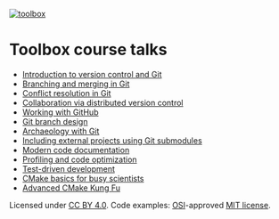 [![toolbox](http://forthebadge.com/images/badges/as-seen-on-tv.svg)](http://toolbox.readthedocs.org/)


# Toolbox course talks

- [Introduction to version control and Git](http://cicero.xyz/v1/github/scisoft/toolbox-talks/master/git-intro.mkd/remark/)
- [Branching and merging in Git](http://cicero.xyz/v1/github/scisoft/toolbox-talks/master/git-branches.mkd/remark/)
- [Conflict resolution in Git](http://cicero.xyz/v1/github/scisoft/toolbox-talks/master/git-conflict-resolution.mkd/remark/)
- [Collaboration via distributed version control](http://cicero.xyz/v1/github/scisoft/toolbox-talks/master/git-distributed.mkd/remark/)
- [Working with GitHub](http://cicero.xyz/v1/github/scisoft/toolbox-talks/master/github.mkd/remark/)
- [Git branch design](http://cicero.xyz/v1/github/scisoft/toolbox-talks/master/git-branch-design.mkd/remark/)
- [Archaeology with Git](http://cicero.xyz/v1/github/scisoft/toolbox-talks/master/git-archaeology.mkd/remark/)
- [Including external projects using Git submodules](http://cicero.xyz/v1/github/scisoft/toolbox-talks/master/git-submodules.mkd/remark/)
- [Modern code documentation](http://cicero.xyz/v1/github/scisoft/toolbox-talks/master/documentation.mkd/remark/)
- [Profiling and code optimization](http://cicero.xyz/v1/github/scisoft/toolbox-talks/master/optimiziation.mkd/remark/)
- [Test-driven development](http://cicero.xyz/v1/github/scisoft/toolbox-talks/master/tdd.mkd/remark/)
- [CMake basics for busy scientists](http://cicero.xyz/v1/github/scisoft/toolbox-talks/master/cmake-basics.mkd/remark/)
- [Advanced CMake Kung Fu](http://cicero.xyz/v1/github/scisoft/toolbox-talks/master/cmake-kung-fu.mkd/remark/)

Licensed under [CC BY 4.0](https://creativecommons.org/licenses/by/4.0/).
Code examples: [OSI](http://opensource.org)-approved [MIT license](http://opensource.org/licenses/mit-license.html).
